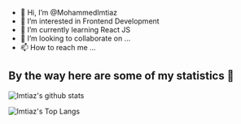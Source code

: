 - 👋 Hi, I’m @MohammedImtiaz
- 👀 I’m interested in Frontend Development
- 🌱 I’m currently learning React JS
- 💞️ I’m looking to collaborate on ...
- 📫 How to reach me ...

<!---
MohammedImtiaz/MohammedImtiaz is a ✨ special ✨ repository because its `README.md` (this file) appears on your GitHub profile.
You can click the Preview link to take a look at your changes.
--->
## By the way here are some of my statistics 🚀
![Imtiaz's github stats](https://github-readme-stats.vercel.app/api?username=MohammedImtiaz&show_icons=true&theme=tokyonight)
<!-- <img src="https://github-readme-streak-stats.herokuapp.com/?user=AkuraDiary&theme=tokyonight" alt="mystreak"/> -->
![Imtiaz's Top Langs](https://github-readme-stats.vercel.app/api/top-langs/?username=MohammedImtiaz&theme=tokyonight&layout=compact)
